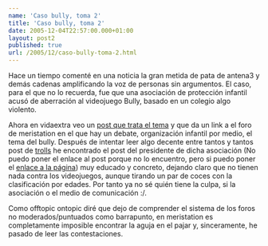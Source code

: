 ```yaml
---
name: 'Caso bully, toma 2'
title: 'Caso bully, toma 2'
date: 2005-12-04T22:57:00.000+01:00
layout: post2
published: true
url: /2005/12/caso-bully-toma-2.html
---
```


Hace un tiempo comenté en una noticia la gran metida de pata de antena3 y demás cadenas amplificando la voz de personas sin argumentos. El caso, para el que no lo recuerda, fue que una asociación de protección infantil acusó de aberración al videojuego Bully, basado en un colegio algo violento.  
  
Ahora en vidaextra veo un [post que trata el tema](http://www.vidaextra.com/archivos/2005/12/03-el-caso-bully-en-espana.php) y que da un link a el foro de meristation en el que hay un debate, organización infantil por medio, el tema del bully. Después de intentar leer algo decente entre tantos y tantos post de [trolls](http://cronopios.net/Traducciones/trolls.es.html) he encontrado el post del presidente de dicha asociación (No puedo poner el enlace al post porque no lo encuentro, pero si puedo poner el [enlace a la página](http://zonaforo.meristation.com/foros/viewtopic.php?t=443553&postdays=0&postorder=asc&start=30&m=)) muy educado y concreto, dejando claro que no tienen nada contra los videojuegos, aunque tirando un par de coces con la clasificación por edades. Por tanto ya no sé quién tiene la culpa, si la asociación o el medio de comunicación :/.  
  
Como offtopic ontopic diré que dejo de comprender el sistema de los foros no moderados/puntuados como barrapunto, en meristation es completamente imposible encontrar la aguja en el pajar y, sinceramente, he pasado de leer las contestaciones.